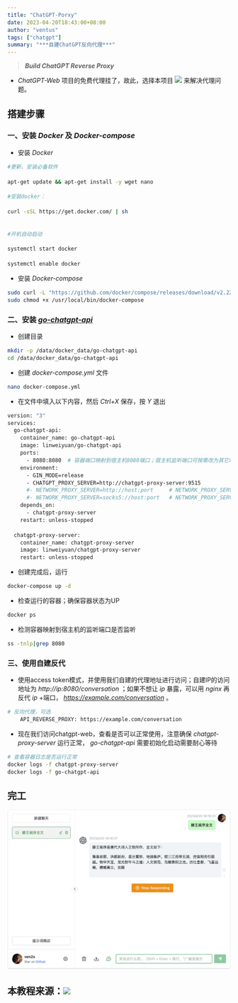 ```yaml
---
title: "ChatGPT-Porxy"
date: 2023-04-20T18:43:00+08:00
author: "ventus"
tags: ["chatgpt"]
summary: "***自建ChatGPT反向代理***"
---
```


> ***Build ChatGPT Reverse Proxy***

* *ChatGPT-Web* 项目的免费代理挂了，故此，选择本项目 [![](https://img.shields.io/badge/github-go--chatgpt--api-pink)](https://github.com/linweiyuan/go-chatgpt-api) 来解决代理问题。

## 搭建步骤

### 一、安装 *Docker* 及 *Docker-compose*

* 安装 *Docker*

```bash
#更新、安装必备软件

apt-get update && apt-get install -y wget nano

#安装docker：

curl -sSL https://get.docker.com/ | sh


#开机自动启动

systemctl start docker

systemctl enable docker
```

* 安装 *Docker-compose*

```bash
sudo curl -L "https://github.com/docker/compose/releases/download/v2.22.0/docker-compose-$(uname -s)-$(uname -m)" -o /usr/local/bin/docker-compose
sudo chmod +x /usr/local/bin/docker-compose
```

### 二、安装 [*go-chatgpt-api* ](https://github.com/linweiyuan/go-chatgpt-api)

* 创建目录

```bash
mkdir -p /data/docker_data/go-chatgpt-api
cd /data/docker_data/go-chatgpt-api
```

* 创建 *docker-compose.yml* 文件

```bash
nano docker-compose.yml
```

* 在文件中填入以下内容，然后 *Ctrl+X* 保存，按 *Y* 退出

```bash
version: "3"
services:
  go-chatgpt-api:
    container_name: go-chatgpt-api
    image: linweiyuan/go-chatgpt-api
    ports:
      - 8080:8080  # 容器端口映射到宿主机8080端口；宿主机监听端口可按需改为其它端口
    environment:
      - GIN_MODE=release
      - CHATGPT_PROXY_SERVER=http://chatgpt-proxy-server:9515
      #- NETWORK_PROXY_SERVER=http://host:port     # NETWORK_PROXY_SERVER：科学上网代理地址，例如：http://10.0.5.10:7890
      #- NETWORK_PROXY_SERVER=socks5://host:port   # NETWORK_PROXY_SERVER：科学上网代理地址
    depends_on:
      - chatgpt-proxy-server
    restart: unless-stopped

  chatgpt-proxy-server:
    container_name: chatgpt-proxy-server
    image: linweiyuan/chatgpt-proxy-server
    restart: unless-stopped
```

* 创建完成后，运行

```bash
docker-compose up -d
```
* 检查运行的容器；确保容器状态为UP

```bash
docker ps
```

* 检测容器映射到宿主机的监听端口是否监听

```bash
ss -tnlp|grep 8080
```

### 三、使用自建反代

* 使用access token模式，并使用我们自建的代理地址进行访问；自建IP的访问地址为 *http://ip:8080/conversation* ；如果不想让 *ip* 暴露，可以用 *nginx* 再反代 *ip* +端口， *https://example.com/conversation* 。

```bash
# 反向代理，可选
    API_REVERSE_PROXY: https://example.com/conversation
```

* 现在我们访问chatgpt-web，查看是否可以正常使用，注意确保 *chatgpt-proxy-server* 运行正常， *go-chatgpt-api* 需要初始化启动需要耐心等待

```bash
# 查看容器日志是否运行正常
docker logs -f chatgpt-proxy-server
docker logs -f go-chatgpt-api
```
## 完工

  ![1](/images/ChatGPT-Porxy/1.png ":smirk:")

## 本教程来源：[![](https://img.shields.io/badge/github-dqzboy/ChatGPT--Porxy-lemonchiffon)](https://github.com/dqzboy/ChatGPT-Porxy)

